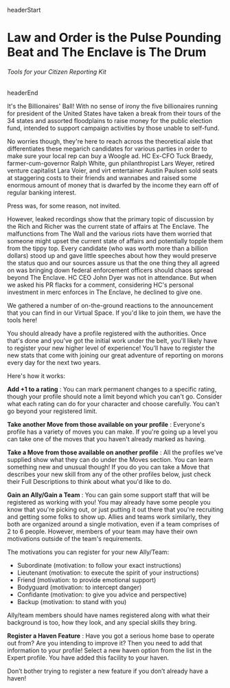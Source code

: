 headerStart

# Law and Order is the Pulse Pounding Beat and The Enclave is The Drum

###### Tools for your Citizen Reporting Kit

headerEnd

It's the Billionaires' Ball! With no sense of irony the five billionaires running for president of the United States have taken a break from their tours of the 34 states and assorted floodplains to raise money for the public election fund, intended to support campaign activities by those unable to self-fund. 

No worries though, they're here to reach across the theoretical aisle that differentiates these megarich candidates for various parties in order to make sure your local rep can buy a Woogle ad. HC Ex-CFO Tuck Braedy, farmer-cum-governor Ralph White, gun philanthropist Lars Weyer, retired venture capitalist Lara Voier, and virt entertainer Austin Paulsen sold seats at staggering costs to their friends and wannabes and raised some enormous amount of money that is dwarfed by the income they earn off of regular banking interest. 

Press was, for some reason, not invited. 

However, leaked recordings show that the primary topic of discussion by the Rich and Richer was the current state of affairs at The Enclave. The malfunctions from The Wall and the various riots have them worried that someone might upset the current state of affairs and potentially topple them from the tippy top. Every candidate (who was worth more than a billion dollars) stood up and gave little speeches about how they would preserve the status quo and our sources assure us that the one thing they all agreed on was bringing down federal enforcement officers should chaos spread beyond The Enclave. HC CEO John Dyer was not in attendance. But when we asked his PR flacks for a comment, considering HC's personal investment in merc enforces in The Enclave, he declined to give one.  

We gathered a number of on-the-ground reactions to the announcement that you can find in our Virtual Space. If you'd like to join them, we have the tools here!

You should already have a profile registered with the authorities. Once that's done and you've got the initial work under the belt, you'll likely have to register your new higher level of experience! You'll have to register the new stats that come with joining our great adventure of reporting on morons every day for the next two years.

Here's how it works:

**Add +1 to a rating** : You can mark permanent changes to a specific rating, though your profile should note a limit beyond which you can't go. Consider what each rating can do for your character and choose carefully. You can't go beyond your registered limit.

**Take another Move from those available on your profile** : Everyone's profile has a variety of moves you can make. If you're going up a level you can take one of the moves that you haven't already marked as having. 

**Take a Move from those available on another profile** : All the profiles we've supplied show what they can do under the Moves section. You can learn something new and unusual though! If you do you can take a Move that describes your new skill from any of the other profiles below, just check their Full Descriptions to think about what you'd like to do.  

**Gain an Ally/Gain a Team** : You can gain some support staff that will be registered as working with you! You may already have some people you know that you're picking out, or just putting it out there that you're recruiting and getting some folks to show up. Allies and teams work similarly, they both are organized around a single motivation, even if a team comprises of 2 to 6 people. However, members of your team may have their own motivations outside of the team's requirements. 

The motivations you can register for your new Ally/Team:

*   Subordinate (motivation: to follow your exact instructions)
*   Lieutenant (motivation: to execute the spirit of your
instructions)
*   Friend (motivation: to provide emotional support)
*   Bodyguard (motivation: to intercept danger)
*   Confidante (motivation: to give you advice and perspective)
*   Backup (motivation: to stand with you)

Ally/team members should have names registered along with
what their background is too, how they look, and any special skills
they bring.

**Register a Haven Feature** : Have you got a serious home base to operate out from? Are you intending to improve it? Then you need to add that information to your profile! Select a new haven option from the list in the Expert profile. You have added this facility to your haven.

Don’t bother trying to register a new feature if you don’t already have a haven! 


